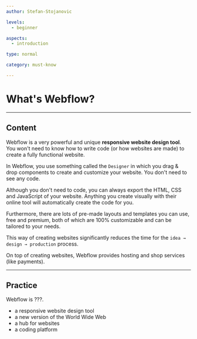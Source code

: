```yaml
---
author: Stefan-Stojanovic

levels:
  - beginner

aspects:
  - introduction

type: normal

category: must-know

---
```


# What's Webflow?

---
## Content

Webflow is a very powerful and unique **responsive website design tool**. You won't need to know how to write code (or how websites are made) to create a fully functional website.

In Webflow, you use something called the `Designer` in which you drag & drop components to create and customize your website. You don't need to see any code.

Although you don't need to code, you can always export the HTML, CSS and JavaScript of your website. Anything you create visually with their online tool will automatically create the code for you.

Furthermore, there are lots of pre-made layouts and templates you can use, free and premium, both of which are 100% customizable and can be tailored to your needs.

This way of creating websites significantly reduces the time for the `idea → design → production` process.

On top of creating websites, Webflow provides hosting and shop services (like payments).

---
## Practice

Webflow is ???.

* a responsive website design tool
* a new version of the World Wide Web
* a hub for websites
* a coding platform